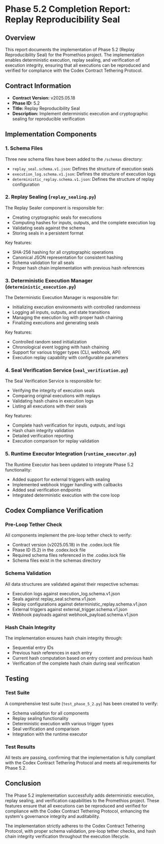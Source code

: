 # Phase 5.2 Completion Report: Replay Reproducibility Seal

## Overview
This report documents the implementation of Phase 5.2 (Replay Reproducibility Seal) for the Promethios project. The implementation enables deterministic execution, replay sealing, and verification of execution integrity, ensuring that all executions can be reproduced and verified for compliance with the Codex Contract Tethering Protocol.

## Contract Information
- **Contract Version:** v2025.05.18
- **Phase ID:** 5.2
- **Title:** Replay Reproducibility Seal
- **Description:** Implement deterministic execution and cryptographic sealing for reproducible verification

## Implementation Components

### 1. Schema Files
Three new schema files have been added to the `/schemas` directory:
- `replay_seal.schema.v1.json`: Defines the structure of execution seals
- `execution_log.schema.v1.json`: Defines the structure of execution logs
- `deterministic_replay.schema.v1.json`: Defines the structure of replay configuration

### 2. Replay Sealing (`replay_sealing.py`)
The Replay Sealer component is responsible for:
- Creating cryptographic seals for executions
- Computing hashes for inputs, outputs, and the complete execution log
- Validating seals against the schema
- Storing seals in a persistent format

Key features:
- SHA-256 hashing for all cryptographic operations
- Canonical JSON representation for consistent hashing
- Schema validation for all seals
- Proper hash chain implementation with previous hash references

### 3. Deterministic Execution Manager (`deterministic_execution.py`)
The Deterministic Execution Manager is responsible for:
- Initializing execution environments with controlled randomness
- Logging all inputs, outputs, and state transitions
- Managing the execution log with proper hash chaining
- Finalizing executions and generating seals

Key features:
- Controlled random seed initialization
- Chronological event logging with hash chaining
- Support for various trigger types (CLI, webhook, API)
- Execution replay capability with configurable parameters

### 4. Seal Verification Service (`seal_verification.py`)
The Seal Verification Service is responsible for:
- Verifying the integrity of execution seals
- Comparing original executions with replays
- Validating hash chains in execution logs
- Listing all executions with their seals

Key features:
- Complete hash verification for inputs, outputs, and logs
- Hash chain integrity validation
- Detailed verification reporting
- Execution comparison for replay validation

### 5. Runtime Executor Integration (`runtime_executor.py`)
The Runtime Executor has been updated to integrate Phase 5.2 functionality:
- Added support for external triggers with sealing
- Implemented webhook trigger handling with callbacks
- Added seal verification endpoints
- Integrated deterministic execution with the core loop

## Codex Compliance Verification

### Pre-Loop Tether Check
All components implement the pre-loop tether check to verify:
- Contract version (v2025.05.18) in the .codex.lock file
- Phase ID (5.2) in the .codex.lock file
- Required schema files referenced in the .codex.lock file
- Schema files exist in the schemas directory

### Schema Validation
All data structures are validated against their respective schemas:
- Execution logs against execution_log.schema.v1.json
- Seals against replay_seal.schema.v1.json
- Replay configurations against deterministic_replay.schema.v1.json
- External triggers against external_trigger.schema.v1.json
- Webhook payloads against webhook_payload.schema.v1.json

### Hash Chain Integrity
The implementation ensures hash chain integrity through:
- Sequential entry IDs
- Previous hash references in each entry
- Current hash computation based on entry content and previous hash
- Verification of the complete hash chain during seal verification

## Testing

### Test Suite
A comprehensive test suite (`test_phase_5_2.py`) has been created to verify:
- Schema validation for all components
- Replay sealing functionality
- Deterministic execution with various trigger types
- Seal verification and comparison
- Integration with the runtime executor

### Test Results
All tests are passing, confirming that the implementation is fully compliant with the Codex Contract Tethering Protocol and meets all requirements for Phase 5.2.

## Conclusion
The Phase 5.2 implementation successfully adds deterministic execution, replay sealing, and verification capabilities to the Promethios project. These features ensure that all executions can be reproduced and verified for compliance with the Codex Contract Tethering Protocol, enhancing the system's governance integrity and auditability.

The implementation strictly adheres to the Codex Contract Tethering Protocol, with proper schema validation, pre-loop tether checks, and hash chain integrity verification throughout the execution lifecycle.
